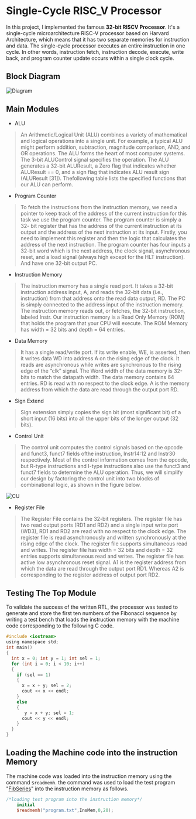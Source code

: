 # Single-Cycle RISC_V Processor

In this project, I implemented the famous **32-bit RISCV Processor**.  It's a single-cycle microarchitecture RISC-V processor based on Harvard Architecture, which means that it has two separate memories for instruction and data. The single-cycle processor executes an entire instruction in one cycle. In other words, instruction fetch, instruction decode, execute, write back, and program counter update occurs within a single clock cycle. 


## Block Diagram

![Diagram](https://user-images.githubusercontent.com/104662487/222999637-26137c52-6733-47f1-a66f-718b297255e3.JPG)

## Main Modules 
- ALU
> An Arithmetic/Logical Unit (ALU) combines a variety of
mathematical and logical operations into a single unit. For example, a
typical ALU might perform addition, subtraction, magnitude
comparison, AND, and OR operations. The ALU forms the heart of
most computer systems. The 3-bit ALUControl signal specifies the
operation. The ALU generates a 32-bit ALUResult, a Zero flag that
indicates whether ALUResult == 0, and a sign flag that indicates ALU
result sign (ALUResult [31]). Thefollowing table lists the specified
functions that our ALU can perform.
- Program Counter
> To fetch the instructions from the instruction memory, we need a
pointer to keep track of the address of the current instruction for this
task we use the program counter. The program counter is simply a 32-
bit register that has the address of the current instruction at its output
and the address of the next instruction at its input. Firstly, you need to
implement this register and then the logic that calculates the address of
the next instruction. The program counter has four inputs a 32-bit word
which is the next address, the clock signal, asynchronous reset, and a
load signal (always high except for the HLT instruction). And have one
32-bit output PC.
- Instruction Memory
> The instruction memory has a single read port. It takes a 32-bit instruction address input, A, and reads the 32-bit data
(i.e., instruction) from that address onto the read data output, RD. The PC is simply connected to the address input of the instruction
memory. The instruction memory reads out, or fetches, the 32-bit instruction,
labeled Instr. Our instruction memory is a Read Only Memory (ROM) that holds the
program that your CPU will execute. The ROM Memory has width = 32 bits and depth = 64 entries.
- Data Memory
> It has a single read/write port. If its write enable, WE, is asserted, then it writes data WD into address A on the rising edge of the clock. It reads are asynchronous while writes are synchronous to the rising edge of the “clk” signal. The Word width of the data memory is 32-bits to match the datapath width. The data memory contains 64 entries. RD is read with no respect to the clock edge. A is the memory address from which the data are read through the output port RD.
- Sign Extend
> Sign extension simply copies the sign bit (most
significant bit) of a short input (16 bits) into all the
upper bits of the longer output (32 bits).
- Control Unit
> The control unit computes the control signals based on the
opcode and funct3, funct7 fields ofthe instruction, Instr14:12 and
Instr30 respectively. Most of the control information comes from
the opcode, but R-type instructions and I-type instructions also
use the funct3 and funct7 fields to determine the ALU operation.
Thus, we will simplify our design by factoring the control unit
into two blocks of combinational logic, as shown in the figure
below.

![CU](https://user-images.githubusercontent.com/104662487/223000559-24ba8947-3336-4d77-9d7f-d835b274af87.JPG)

- Register File
> The Register File contains the 32-bit registers. The register file has two read output ports (RD1 and RD2) and a single input write port (WD3), RD1 and RD2 are read with no respect to the clock edge. The register file is read asynchronously and written synchronously at the rising edge of the clock. The register file supports simultaneous read and writes. The register file has width = 32 bits and depth = 32 entries supports simultaneous read and writes. The register file has active low asynchronous reset signal. A1 is the register address from which the data are read through the output port RD1. Whereas A2 is corresponding to the register address of output port RD2.

## Testing The Top Module

To validate the success of the written RTL, the processor was tested to generate and store the first ten numbers of the Fibonacci sequence by writing a test bench that loads the instruction memory with the machine code corresponding to the following C code.

```C
#include <iostream>
using namespace std;
int main()
{
  int x = 0; int y = 1; int sel = 1;
  for (int i = 0; i < 10; i++)
  {
    if (sel == 1)
    {
      x = x + y; sel = 2;
      cout << x << endl;
    }
    else
    {
       y = x + y; sel = 1;
      cout << y << endl;
    }
  }
}

```

## Loading the Machine code into the instruction Memory

The machine code was loaded into the instruction memory using the command ``` $readmemh ```. the command was used to load the test program "[FibSeries](https://github.com/Moaz-Helmy/Single_Cycle_RISC_V_Processor/blob/master/Test%20Program/program.txt)" into the instruction memory as follows.
```Verilog
/*loading test program into the instruction memory*/
    initial
	$readmemh("program.txt",InsMem,0,20);
```
